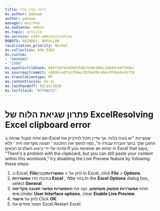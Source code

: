 ```yaml
---
title: קיימת בעיה בלוח
ms.author: pebaum
author: pebaum
manager: mnirkhe
ms.audience: Admin
ms.topic: article
ms.service: o365-administration
ROBOTS: NOINDEX, NOFOLLOW
localization_priority: Normal
ms.collection: Adm_O365
ms.custom:
- "9000688"
- "2580"
ms.openlocfilehash: b66f3bf4eb6b0354b7e30c89dc1b049cb0f5b8ec
ms.sourcegitcommit: c6692ce0fa1358ec3529e59ca0ecdfdea4cdc759
ms.translationtype: MT
ms.contentlocale: he-IL
ms.lasthandoff: 09/14/2020
ms.locfileid: "47750272"
---
```

# <a name="resolving-excel-clipboard-error"></a><span data-ttu-id="37941-102">פתרון שגיאת הלוח של Excel</span><span class="sxs-lookup"><span data-stu-id="37941-102">Resolving Excel clipboard error</span></span>

<span data-ttu-id="37941-103">אם אתה מקבל שגיאה ב-Excel שמציינת "יש בעיה בלוח, אך עדיין תוכל להדביק את התוכן שלך בתוך חוברת עבודה זו", נסה להפוך את התכונה ' תצוגה מקדימה חיה ' ללא זמינה על-ידי ביצוע השלבים הבאים:</span><span class="sxs-lookup"><span data-stu-id="37941-103">If you receive an error in Excel that says, "There's a problem with the clipboard, but you can still paste your content within this workbook," try disabling the Live Preview feature by following these steps:</span></span>

1. <span data-ttu-id="37941-104">ב-Excel, **File**לחץ על  >  **אפשרויות**קובץ.</span><span class="sxs-lookup"><span data-stu-id="37941-104">In Excel, click **File** > **Options**.</span></span>
3. <span data-ttu-id="37941-105">בתיבת הדו **אפשרויות Excel** , בחר **כללי**.</span><span class="sxs-lookup"><span data-stu-id="37941-105">In the **Excel Options** dialog box, select **General**.</span></span>
4. <span data-ttu-id="37941-106">תחת **אפשרויות ממשק משתמש**, נקה את **האפשרות אפשר תצוגה מקדימה חיה**.</span><span class="sxs-lookup"><span data-stu-id="37941-106">Under **User Interface options**, clear **Enable Live Preview**.</span></span>
5. <span data-ttu-id="37941-107">לחץ על **אישור**.</span><span class="sxs-lookup"><span data-stu-id="37941-107">Click **OK**.</span></span>
6. <span data-ttu-id="37941-108">הפעל מחדש את Excel.</span><span class="sxs-lookup"><span data-stu-id="37941-108">Restart Excel.</span></span>
